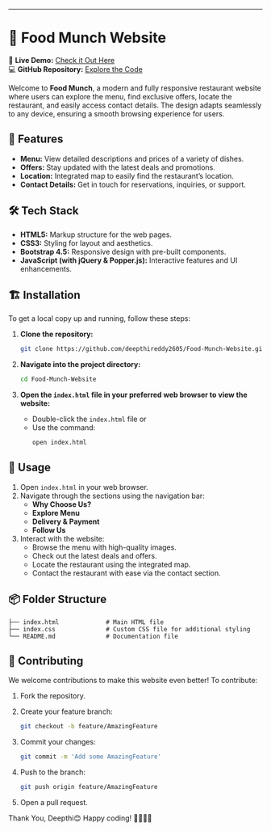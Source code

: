 ---

# 🍔 **Food Munch Website**

🔗 **Live Demo:** [Check it Out Here](https://deepthireddy2605.github.io/Food-Munch-Website/)  
💻 **GitHub Repository:** [Explore the Code](https://github.com/deepthireddy2605/Food-Munch-Website/)  

Welcome to **Food Munch**, a modern and fully responsive restaurant website where users can explore the menu, find exclusive offers, locate the restaurant, and easily access contact details. The design adapts seamlessly to any device, ensuring a smooth browsing experience for users.

## 🚀 **Features**

- **Menu:** View detailed descriptions and prices of a variety of dishes.
- **Offers:** Stay updated with the latest deals and promotions.
- **Location:** Integrated map to easily find the restaurant’s location.
- **Contact Details:** Get in touch for reservations, inquiries, or support.

## 🛠️ **Tech Stack**

- **HTML5:** Markup structure for the web pages.
- **CSS3:** Styling for layout and aesthetics.
- **Bootstrap 4.5:** Responsive design with pre-built components.
- **JavaScript (with jQuery & Popper.js):** Interactive features and UI enhancements.

## 🏗️ **Installation**

To get a local copy up and running, follow these steps:

1. **Clone the repository:**
   ```bash
   git clone https://github.com/deepthireddy2605/Food-Munch-Website.git
   ```

2. **Navigate into the project directory:**
   ```bash
   cd Food-Munch-Website
   ```

3. **Open the `index.html` file in your preferred web browser to view the website:**
   - Double-click the `index.html` file or
   - Use the command:
     ```bash
     open index.html
     ```

## 📖 **Usage**

1. Open `index.html` in your web browser.
2. Navigate through the sections using the navigation bar:
   - **Why Choose Us?**
   - **Explore Menu**
   - **Delivery & Payment**
   - **Follow Us**
3. Interact with the website:
   - Browse the menu with high-quality images.
   - Check out the latest deals and offers.
   - Locate the restaurant using the integrated map.
   - Contact the restaurant with ease via the contact section.

## 📦 **Folder Structure**

```
├── index.html             # Main HTML file
├── index.css              # Custom CSS file for additional styling
└── README.md              # Documentation file
```

## 🤝 **Contributing**

We welcome contributions to make this website even better! To contribute:

1. Fork the repository.

2. Create your feature branch:
   ```bash
   git checkout -b feature/AmazingFeature
   ```
3. Commit your changes:
   ```bash
   git commit -m 'Add some AmazingFeature'
   ```
4. Push to the branch:
   ```bash
   git push origin feature/AmazingFeature
   ```
5. Open a pull request.

Thank You, Deepthi😊
Happy coding! 👨‍💻👩‍💻
